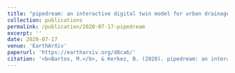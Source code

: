 ```yaml
---
title: "pipedream: an interactive digital twin model for urban drainage networks"
collection: publications
permalink: /publication/2020-07-17-pipedream
excerpt: ''
date: 2020-07-17
venue: 'EarthArXiv'
paperurl: 'https://eartharxiv.org/d8ca6/'
citation: '<b>Bartos, M.</b>, & Kerkez, B. (2020). pipedream: an interactive digital twin model for urban drainage networks. doi: 10.31223/osf.io/d8ca6 (preprint).'
---
```


<!-- This paper is about the number 1. The number 2 is left for future work. -->

<!-- [Download paper here](http://academicpages.github.io/files/paper1.pdf) -->

<!-- Recommended citation: Your Name, You. (2009). "Paper Title Number 1." <i>Journal 1</i>. 1(1). -->
